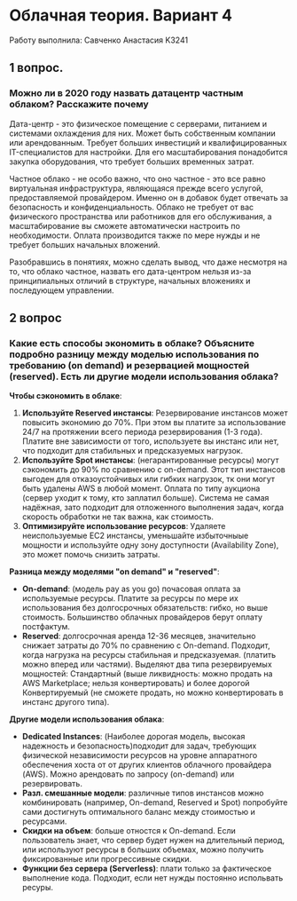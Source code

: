 # Облачная теория. Вариант 4

Работу выполнила: Савченко Анастасия K3241

## 1 вопрос.

### Можно ли в 2020 году назвать датацентр частным облаком? Расскажите почему

Дата-центр - это физическое помещение с серверами, питанием и системами охлаждения для них. Может быть собственным компании или арендованным. Требует больших инвестиций и квалифицированных IT-специалистов для настройки. Для его масштабирования понадобится закупка оборудования, что требует больших временных затрат.

Частное облако - не особо важно, что оно частное - это все равно виртуальная инфраструктура, являющаяся прежде всего услугой, предоставляемой провайдером. Именно он в добавок будет отвечать за безопасность и конфиденциальность. Облако не требует от вас физического пространства или работников для его обслуживания, а масштабирование вы сможете автоматически настроить по необходимости. Оплата производится также по мере нужды и не требует больших начальных вложений.

Разобравшись в понятиях, можно сделать вывод, что даже несмотря на то, что облако частное, назвать его дата-центром нельзя из-за принципиальных отличий в структуре, начальных вложениях и последующем управлении.


## 2 вопрос

### Какие есть способы экономить в облаке? Объясните подробно разницу между моделью использования по требованию (on demand) и резервацией мощностей (reserved). Есть ли другие модели использования облака?

**Чтобы сэкономить в облаке**:

1.  **Используйте Reserved инстансы**: Резервирование инстансов может повысить экономию до 70%. При этом вы платите за использование 24/7 на протяжении всего периода резервирования (1-3 года). Платите вне зависимости от того, используете вы инстанс или нет, что подходит для стабильных и предсказуемых нагрузок.
2.  **Используйте Spot инстансы**: (негарантированные ресурсы) могут сэкономить до 90% по сравнению с on-demand. Этот тип инстансов выгоден для отказоустойчивых или гибких нагрузок, тк они могут быть удалены AWS в любой момент. Оплата по типу аукциона (сервер уходит к тому, кто заплатил больше). Система не самая надёжная, зато подходит для отложенного выполнения задач, когда скорость обработки не так важна, как стоимость.
3. **Оптимизируйте использование ресурсов**: Удаляете неиспользуемые EC2 инстансы, уменьшайте избыточныые мощности и используйте одну зону доступности (Availability Zone), это может помочь снизить затраты.

**Разница между моделями "on demand" и "reserved"**:
- **On-demand**: (модель pay as you go) почасовая оплата за используемые ресурсы. Платите за ресурсы по мере их использования без долгосрочных обязательств: гибко, но выше стоимость. Большинство облачных провайдеров берут оплату постфактум.
- **Reserved**: долгосрочная аренда 12-36 месяцев, значительно снижает затраты до 70% по сравнению с On-demand. Подходит, когда нагрузка на ресурсы стабильная и предсказуемая. (платить можно вперед или частями). Выделяют два типа резервируемых мощностей: Стандартный (выше ликвидность: можно продать на AWS Marketplace; нельзя конвертировать) и более дорогой Конвертируемый (не сможете продать, но можно конвертировать в инстанс другого типа).

**Другие модели использования облака**:
- **Dedicated Instances**: (Наиболее дорогая модель, высокая надежность и безопасность)подходит для задач, требующих физической независимости ресурсов на уровне аппаратного обеспечения хоста от  от других клиентов облачного провайдера (AWS). Можно арендовать по запросу (on-demand) или резервировать. 
- **Разл. смешанные модели**:  различные типов инстансов можно комбинировать (например, On-demand, Reserved и Spot) попробуйте сами достигнуть оптимального баланс между стоимостью и ресурсами.
- **Скидки на объем**: больше отностся к On-demand. Если пользователь знает, что сервер будет нужен на длительный период, или используют ресурсы в больших объемах, можно получить фиксированные или прогрессивные скидки.
- **Функции без сервера (Serverless)**: плати только за фактическое выполнение кода. Подходит, если нет нужды постоянно испольвать ресуры.

